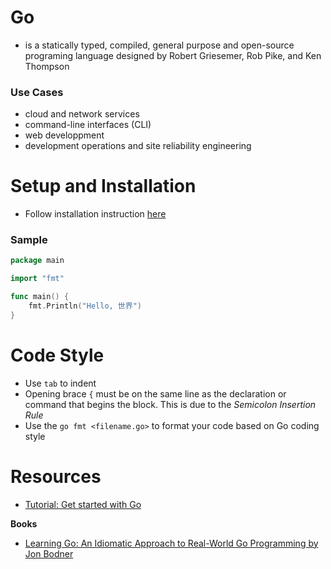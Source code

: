 # Go
- is a  statically typed, compiled, general purpose and open-source programing language designed by Robert Griesemer, Rob Pike, and Ken Thompson

### Use Cases
- cloud and network services
- command-line interfaces (CLI)
- web developpment
- development operations and site reliability engineering

# Setup and Installation
* Follow installation instruction [here](https://golang.org/doc/install)

### Sample
```go
package main

import "fmt"

func main() {
	fmt.Println("Hello, 世界")
}
```

# Code Style
* Use `tab` to indent
* Opening brace `{` must be on the same line as the declaration or command that begins the block. This is due to the _Semicolon Insertion Rule_
* Use the `go fmt <filename.go>` to format your code based on Go coding style

# Resources
- [Tutorial: Get started with Go](https://go.dev/doc/tutorial/getting-started)

**Books**
- [Learning Go: An Idiomatic Approach to Real-World Go Programming by Jon Bodner](https://www.oreilly.com/library/view/learning-go/9781492077206/)